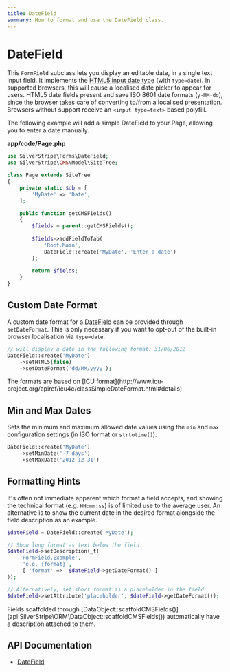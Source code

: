 ```yaml
---
title: DateField
summary: How to format and use the DateField class.
---
```


# DateField

This `FormField` subclass lets you display an editable date, in a single text input field.
It implements the [HTML5 input date type](https://developer.mozilla.org/en-US/docs/Web/HTML/Element/input/date)
(with `type=date`). In supported browsers, this will cause a localised date picker to appear for users.
HTML5 date fields present and save ISO 8601 date formats (`y-MM-dd`),
since the browser takes care of converting to/from a localised presentation.
Browsers without support receive an `<input type=text>` based polyfill.

The following example will add a simple DateField to your Page, allowing you to enter a date manually. 

**app/code/Page.php**


```php
use SilverStripe\Forms\DateField;
use SilverStripe\CMS\Model\SiteTree;

class Page extends SiteTree 
{
    private static $db = [
        'MyDate' => 'Date',
    ];

    public function getCMSFields() 
    {
        $fields = parent::getCMSFields();
        
        $fields->addFieldToTab(
            'Root.Main',
            DateField::create('MyDate', 'Enter a date')
        );
        
        return $fields;
    } 
}
```

## Custom Date Format

A custom date format for a [DateField](api:SilverStripe\Forms\DateField) can be provided through `setDateFormat`.
This is only necessary if you want to opt-out of the built-in browser localisation via `type=date`.


```php
// will display a date in the following format: 31/06/2012
DateField::create('MyDate')
    ->setHTML5(false)
    ->setDateFormat('dd/MM/yyyy'); 
```

<div class="info" markdown="1">
The formats are based on [ICU format](http://www.icu-project.org/apiref/icu4c/classSimpleDateFormat.html#details).
</div>
 

## Min and Max Dates

Sets the minimum and maximum allowed date values using the `min` and `max` configuration settings (in ISO format or 
`strtotime()`).


```php
DateField::create('MyDate')
    ->setMinDate('-7 days')
    ->setMaxDate('2012-12-31')
```

## Formatting Hints

It's often not immediate apparent which format a field accepts, and showing the technical format (e.g. `HH:mm:ss`) is 
of limited use to the average user. An alternative is to show the current date in the desired format alongside the 
field description as an example.


```php
$dateField = DateField::create('MyDate');

// Show long format as text below the field
$dateField->setDescription(_t(
    'FormField.Example',
     'e.g. {format}',
     [ 'format' =>  $dateField->getDateFormat() ]
));

// Alternatively, set short format as a placeholder in the field
$dateField->setAttribute('placeholder', $dateField->getDateFormat());
```

<div class="notice" markdown="1">
Fields scaffolded through [DataObject::scaffoldCMSFields()](api:SilverStripe\ORM\DataObject::scaffoldCMSFields()) automatically have a description attached to them.
</div>

## API Documentation

* [DateField](api:SilverStripe\Forms\DateField)
